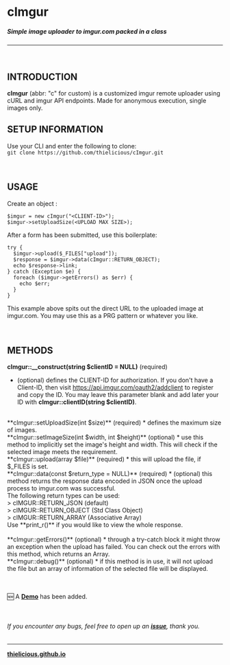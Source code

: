 # cImgur
##### Simple image uploader to imgur.com packed in a class
---

<br>

## INTRODUCTION

**cImgur** (abbr: "c" for custom) is a customized imgur remote uploader using cURL and imgur API endpoints. Made for anonymous execution, single images only.
<br>

## SETUP INFORMATION

Use your CLI and enter the following to clone:<br>
`git clone https://github.com/thielicious/cImgur.git`

<br>

## USAGE

Create an object :
```
$imgur = new cImgur("<CLIENT-ID>");
$imgur->setUploadSize(<UPLOAD MAX SIZE>);
```

After a form has been submitted, use this boilerplate:<br>
```
try {
  $imgur->upload($_FILES["upload"]);
  $response = $imgur->data(cImgur::RETURN_OBJECT);
  echo $response->link;
} catch (Exception $e) {
  foreach ($imgur->getErrors() as $err) {
    echo $err;
  }
}
```
This example above spits out the direct URL to the uploaded image at imgur.com. You may use this as a PRG pattern or whatever you like.

<br>

## METHODS

**cImgur::__construct(string $clientID = NULL)** (required)
* (optional) defines the CLIENT-ID for authorization. If you don't have a Client-ID, then visit https://api.imgur.com/oauth2/addclient to register and copy the ID. You may leave this parameter blank and add later your ID with **cImgur::clientID(string $clientID)**.
<br>
**cImgur::setUploadSize(int $size)** (required)
* defines the maximum size of images.
<br>
**cImgur::setImageSize(int $width, int $height)** (optional)
* use this method to implicitly set the image's height and width. This will check if the selected image meets the requirement.
<br>
**cImgur::upload(array $file)** (required)
* this will upload the file, if $_FILES is set.
<br>
**cImgur::data(const $return_type = NULL)** (required)
* (optional) this method returns the response data encoded in JSON once the upload process to imgur.com was successful. <br>
The following return types can be used: <br>
 > cIMGUR::RETURN_JSON (default) <br>
 > cIMGUR::RETURN_OBJECT (Std Class Object) <br>
 > cIMGUR::RETURN_ARRAY (Associative Array) <br>
Use **print_r()** if you would like to view the whole response.<br>
<br>
**cImgur::getErrors()** (optional)
* through a try-catch block it might throw an exception when the upload has failed. You can check out the errors with this method, which returns an Array.
<br>
**cImgur::debug()** (optional)
* if this method is in use, it will not upload the file but an array of information of the selected file will be displayed.<br>

<br>
<br>

:new: A **[Demo](https://jsfiddle.net/Thielicious/4oxmsy49/)** has been added.

<br>

###### If you encounter any bugs, feel free to open up an **[issue](https://github.com/thielicious/cImgur/issues)**, thank you.

---
**[thielicious.github.io](http://thielicious.github.io)**
